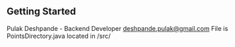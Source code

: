 ## Getting Started

Pulak Deshpande - Backend Developer
deshpande.pulak@gmail.com
File is PointsDirectory.java located in /src/
